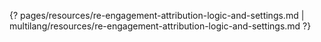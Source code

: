 {? pages/resources/re-engagement-attribution-logic-and-settings.md | multilang/resources/re-engagement-attribution-logic-and-settings.md ?}
